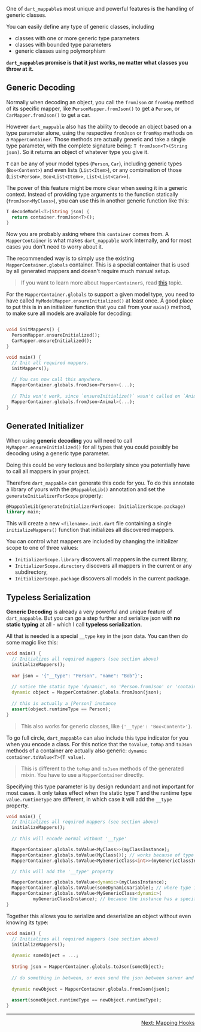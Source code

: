 One of `dart_mappable`s most unique and powerful features is the handling of generic classes.

You can easily define any type of generic classes, including

- classes with one or more generic type parameters
- classes with bounded type parameters
- generic classes using polymorphism

**`dart_mappable`s promise is that it just works, no matter what classes you throw at it.**

## Generic Decoding

Normally when decoding an object, you call the `fromJson` or `fromMap` method of its specific 
mapper, like `PersonMapper.fromJson()` to get a `Person`, or `CarMapper.fromJson()` to get a car.

However `dart_mappable` also has the ability to decode an object based on a type parameter alone, 
using the respective `fromJson` or `fromMap` methods on a `MapperContainer`. Those methods are 
actually generic and take a single type parameter, with the complete signature being: `T fromJson<T>(String json)`.
So it returns an object of whatever type you give it.

`T` can be any of your model types (`Person`, `Car`), including generic types (`Box<Content>`) and even lists (`List<Item>`),
or any combination of those (`List<Person>`, `Box<List<Item>>`, `List<List<Car>>`).

The power of this feature might be more clear when seeing it in a generic context. Instead of providing
type arguments to the function statically (`fromJson<MyClass>`), you can use this in another generic
function like this:

```dart
T decodeModel<T>(String json) {
  return container.fromJson<T>();
}
```

Now you are probably asking where this `container` comes from. A `MapperContainer` is what makes `dart_mappable` work
internally, and for most cases you don't need to worry about it.

The recommended way is to simply use the existing `MapperContainer.globals` container. This is a special container
that is used by all generated mappers and doesn't require much manual setup.

> If you want to learn more about `MapperContainer`s, read [this](../topics/Mapper%20Container-topic.html) topic.

For the `MapperContainer.globals` to support a given model type, you need to have called `MyModelMapper.ensureInitialized()`
at least once. A good place to put this is in an initializer function that you call from your `main()` method, to make
sure all models are available for decoding:

```dart

void initMappers() {
  PersonMapper.ensureInitialized();
  CarMapper.ensureInitialized();
}

void main() {
  // Init all required mappers.
  initMappers();
  
  // You can now call this anywhere.
  MapperContainer.globals.fromJson<Person>(...);
  
  // This won't work, since `ensureInitialize()` wasn't called on `AnimalMapper`.
  MapperContainer.globals.fromJson<Animal>(...);
}
```

## Generated Initializer

When using **generic decoding** you will need to call `MyMapper.ensureInitialized()` for all types that
you could possibly be decoding using a generic type parameter.

Doing this could be very tedious and boilerplaty since you potentially have to call all mappers in your 
project.

Therefore `dart_mappable` can generate this code for you. To do this annotate a library of yours 
with the `@MappableLib()` annotation and set the `generateInitializerForScope` property:

```dart
@MappableLib(generateInitializerForScope: InitializerScope.package)
library main;
```

This will create a new `<filename>.init.dart` file containing a single `initializeMappers()` function 
that initializes all discovered mappers.

You can control what mappers are included by changing the initializer scope to one of three values:

- `InitializerScope.library` discovers all mappers in the current library,
- `InitializerScope.directory` discovers all mappers in the current or any subdirectory,
- `InitializerScope.package` discovers all models in the current package.

## Typeless Serialization

**Generic Decoding** is already a very powerful and unique feature of `dart_mappable`. But you can
go a step further and serialize json with **no static typing** at all - which I call **typeless serialization**.

All that is needed is a special `__type` key in the json data. You can then do some magic like this:

```dart
void main() {  
  // Initializes all required mappers (see section above)
  initializeMappers();
  
  var json = '{"__type": "Person", "name": "Bob"}';
  
  // notice the static type 'dynamic', no 'Person.fromJson' or 'container.fromJson<Person>' needed
  dynamic object = MapperContainer.globals.fromJson(json);
  
  // this is actually a [Person] instance
  assert(object.runtimeType == Person);
}
```

> This also works for generic classes, like `{'__type': 'Box<Content>'}`. 

To go full circle, `dart_mappable` can also include this type indicator for you when you encode a 
class. For this notice that the `toValue`, `toMap` and `toJson` methods of a container are actually 
also generic: `dynamic container.toValue<T>(T value)`. 

> This is different to the `toMap` and `toJson` methods of the generated mixin. You have to use a 
> `MapperContainer` directly.

Specifying this type parameter is by design redundant and not important for most cases. It only takes
effect when the static type `T` and the runtime type `value.runtimeType` are different, in which case
it will add the `__type` property.

```dart
void main() {
  // Initializes all required mappers (see section above)
  initializeMappers();
  
  // this will encode normal without '__type'

  MapperContainer.globals.toValue<MyClass>>(myClassInstance);
  MapperContainer.globals.toValue(MyClass()); // works because of type inference
  MapperContainer.globals.toValue<MyGenericClass<int>>(myGenericClassInstance);

  // this will add the '__type' property

  MapperContainer.globals.toValue<dynamic>(myClassInstance);
  MapperContainer.globals.toValue(someDynamicVariable); // where type inference does not work
  MapperContainer.globals.toValue<MyGenericClass<dynamic>(
          myGenericClassInstance); // because the instance has a specific type
}
```

Together this allows you to serialize and deserialize an object without even knowing its type:

```dart
void main() {
  // Initializes all required mappers (see section above)
  initializeMappers();
  
  dynamic someObject = ...;
  
  String json = MapperContainer.globals.toJson(someObject);
  
  // do something in between, or even send the json between server and client
  
  dynamic newObject = MapperContainer.globals.fromJson(json);
  
  assert(someObject.runtimeType == newObject.runtimeType);
}
```

---

<p align="right"><a href="../topics/Mapping%20Hooks-topic.html">Next: Mapping Hooks</a></p>

